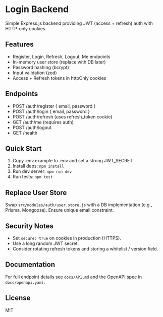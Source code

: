 # Login Backend

Simple Express.js backend providing JWT (access + refresh) auth with HTTP-only cookies.

## Features

- Register, Login, Refresh, Logout, Me endpoints
- In-memory user store (replace with DB later)
- Password hashing (bcrypt)
- Input validation (zod)
- Access + Refresh tokens in httpOnly cookies

## Endpoints

- POST /auth/register { email, password }
- POST /auth/login { email, password }
- POST /auth/refresh (uses refresh_token cookie)
- GET /auth/me (requires auth)
- POST /auth/logout
- GET /health

## Quick Start

1. Copy .env.example to .env and set a strong JWT_SECRET.
2. Install deps: `npm install`
3. Run dev server: `npm run dev`
4. Run tests: `npm test`

## Replace User Store

Swap `src/modules/auth/user.store.js` with a DB implementation (e.g., Prisma, Mongoose). Ensure unique email constraint.

## Security Notes

- Set `secure: true` on cookies in production (HTTPS).
- Use a long random JWT secret.
- Consider rotating refresh tokens and storing a whitelist / version field.

## Documentation

For full endpoint details see `docs/API.md` and the OpenAPI spec in `docs/openapi.yaml`.

## License

MIT
